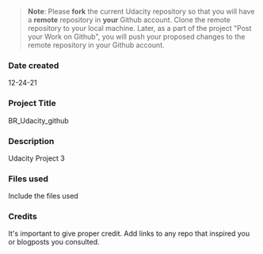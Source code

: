 >**Note**: Please **fork** the current Udacity repository so that you will have a **remote** repository in **your** Github account. Clone the remote repository to your local machine. Later, as a part of the project "Post your Work on Github", you will push your proposed changes to the remote repository in your Github account.

### Date created
12-24-21

### Project Title
BR_Udacity_github

### Description
Udacity Project 3

### Files used
Include the files used

### Credits
It's important to give proper credit. Add links to any repo that inspired you or blogposts you consulted.

